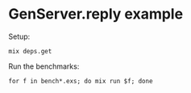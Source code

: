 # GenServer.reply example

Setup:
```
mix deps.get
```

Run the benchmarks:

```
for f in bench*.exs; do mix run $f; done
```